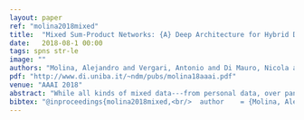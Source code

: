 ```yaml
---
layout: paper
ref: "molina2018mixed"
title:  "Mixed Sum-Product Networks: {A} Deep Architecture for Hybrid Domains"
date:   2018-08-1 00:00
tags: spns str-le
image: ""
authors: "Molina, Alejandro and Vergari, Antonio and Di Mauro, Nicola and Natarajan, Sriraam and Esposito, Floriana and Kersting, Kristian"
pdf: "http://www.di.uniba.it/~ndm/pubs/molina18aaai.pdf"
venue: "AAAI 2018"
abstract: "While all kinds of mixed data---from personal data, over panel and scientific data, to public and commercial data---are collected and stored, building probabilistic graphical models for these hybrid domains becomes more difficult. Users spend significant amounts of time in identifying the parametric form of the random variables (Gaussian, Poisson, Logit, etc.) involved and learning the mixed models. To make this difficult task easier, we propose the first trainable probabilistic deep architecture for hybrid domains that features tractable queries. It is based on Sum-Product Networks (SPNs) with piecewise polynomial leaf distributions together with novel nonparametric decomposition and conditioning steps using the Hirschfeld-Gebelein-Renyi Maximum Correlation Coefficient. This relieves the user from deciding a-priori the parametric form of the random variables but is still expressive enough to effectively approximate any distribution and permits efficient learning and inference. Our experiments show that the architecture, called Mixed SPNs, can indeed capture complex distributions across a wide range of hybrid domains."
bibtex: "@inproceedings{molina2018mixed,<br/>  author    = {Molina, Alejandro and Vergari, Antonio and Di Mauro, Nicola and Natarajan, Sriraam and Esposito, Floriana and Kersting, Kristian},<br/>  title     = {Mixed Sum-Product Networks: {A} Deep Architecture for Hybrid Domains},<br/>  booktitle = {{AAAI}},<br/>  pages     = {3828--3835},<br/>  publisher = {{AAAI} Press},<br/>  year      = {2018}<br/>}"
---
```

